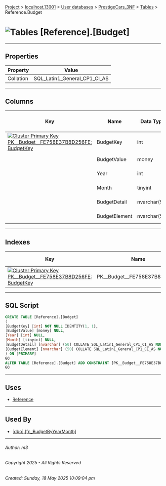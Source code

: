 #### 

[Project](../../../../index.md) > [localhost,13001](../../../index.md) > [User databases](../../index.md) > [PrestigeCars_3NF](../index.md) > [Tables](Tables.md) > Reference.Budget

# ![Tables](../../../../Images/Table32.png) [Reference].[Budget]

---

## <a name="#properties"></a>Properties

| Property | Value |
|---|---|
| Collation | SQL_Latin1_General_CP1_CI_AS |


---

## <a name="#columns"></a>Columns

| Key | Name | Data Type | Max Length (Bytes) | Nullability | Identity |
|---|---|---|---|---|---|
| [![Cluster Primary Key PK__Budget__FE758E37B8D256FE: BudgetKey](../../../../Images/pkcluster.png)](#indexes) | BudgetKey | int | 4 | NOT NULL | 1 - 1 |
|  | BudgetValue | money | 8 | NULL allowed |  |
|  | Year | int | 4 | NULL allowed |  |
|  | Month | tinyint | 1 | NULL allowed |  |
|  | BudgetDetail | nvarchar(50) | 100 | NULL allowed |  |
|  | BudgetElement | nvarchar(50) | 100 | NULL allowed |  |


---

## <a name="#indexes"></a>Indexes

| Key | Name | Key Columns | Unique |
|---|---|---|---|
| [![Cluster Primary Key PK__Budget__FE758E37B8D256FE: BudgetKey](../../../../Images/pkcluster.png)](#indexes) | PK__Budget__FE758E37B8D256FE | BudgetKey | YES |


---

## <a name="#sqlscript"></a>SQL Script

```sql
CREATE TABLE [Reference].[Budget]
(
[BudgetKey] [int] NOT NULL IDENTITY(1, 1),
[BudgetValue] [money] NULL,
[Year] [int] NULL,
[Month] [tinyint] NULL,
[BudgetDetail] [nvarchar] (50) COLLATE SQL_Latin1_General_CP1_CI_AS NULL,
[BudgetElement] [nvarchar] (50) COLLATE SQL_Latin1_General_CP1_CI_AS NULL
) ON [PRIMARY]
GO
ALTER TABLE [Reference].[Budget] ADD CONSTRAINT [PK__Budget__FE758E37B8D256FE] PRIMARY KEY CLUSTERED ([BudgetKey]) ON [PRIMARY]
GO

```


---

## <a name="#uses"></a>Uses

* [Reference](../Security/Schemas/dbo_Reference.md)


---

## <a name="#usedby"></a>Used By

* [[dbo].[fn_BudgetByYearMonth]](../Programmability/Functions/Table-valued_Functions/dbo_fn_BudgetByYearMonth.md)


---

###### Author:  m3

###### Copyright 2025 - All Rights Reserved

###### Created: Sunday, 18 May 2025 10:09:04 pm

